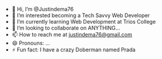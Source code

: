 - 👋 Hi, I’m @Justindema76
- 👀 I’m interested becoming a Tech Savvy Web Developer
- 🌱 I’m currently learning Web Development at Trios College
- 💞️ I’m looking to collaborate on ANYTHING...
- 📫 How to reach me at justindema76@gmail.com
- 😄 Pronouns: ...
- ⚡ Fun fact: I have a crazy Doberman named Prada

<!---
Justindema76/Justindema76 is a ✨ special ✨ repository because its `README.md` (this file) appears on your GitHub profile.
You can click the Preview link to take a look at your changes.
--->
